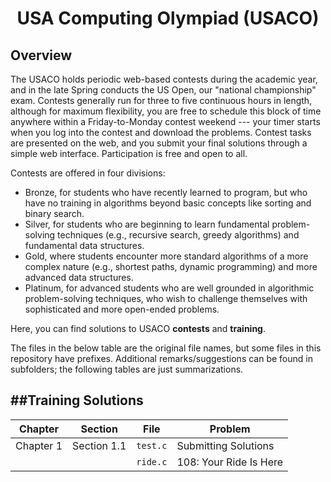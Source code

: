 <h1 align="center">USA Computing Olympiad (USACO)</h1>

## Overview

The USACO holds periodic web-based contests during the academic year, and in the late Spring conducts the US Open, our "national championship" exam. Contests generally run for three to five continuous hours in length, although for maximum flexibility, you are free to schedule this block of time anywhere within a Friday-to-Monday contest weekend --- your timer starts when you log into the contest and download the problems. Contest tasks are presented on the web, and you submit your final solutions through a simple web interface. Participation is free and open to all.

Contests are offered in four divisions:

- Bronze, for students who have recently learned to program, but who have no training in algorithms beyond basic concepts like sorting and binary search.
- Silver, for students who are beginning to learn fundamental problem-solving techniques (e.g., recursive search, greedy algorithms) and fundamental data structures.
- Gold, where students encounter more standard algorithms of a more complex nature (e.g., shortest paths, dynamic programming) and more advanced data structures.
- Platinum, for advanced students who are well grounded in algorithmic problem-solving techniques, who wish to challenge themselves with sophisticated and more open-ended problems.


Here, you can find solutions to USACO **contests** and **training**.

The files in the below table are the original file names, but some files in this repository have prefixes. Additional remarks/suggestions can be found in subfolders; the following tables are just summarizations.

##Training Solutions
-----
| Chapter   | Section     | File            | Problem
| --------- | ----------- |:---------------:| ---
| Chapter 1 | Section 1.1 | `test.c`        | Submitting Solutions
|           |             | `ride.c`        | 108: Your Ride Is Here
